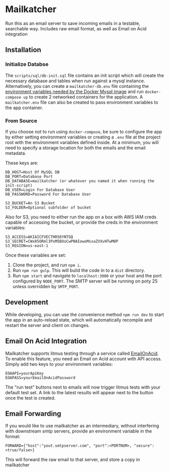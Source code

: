 # Mailkatcher
Run this as an email server to save incoming emails in a testable, searchable way. Includes raw email format, as well as Email on Acid integration

## Installation

### Initialize Databse
The `scripts/sql/db-init.sql` file contains an init script which will create the necessary database and tables when run against a mysql instance. Alternatively, you can create a `mailkatcher-db.env` file containing the [environment variables needed by the Docker Mysql image](https://hub.docker.com/_/mysql/) and run `docker-compose up` to create 2 networked containers for the application. A `mailkatcher.env` file can also be created to pass environment variables to the app container.

### From Source
If you choose not to run using `docker-compose`, be sure to configure the app by either setting environment variables or creating a `.env` file at the project root with the environment variables defined inside. At a minimum, you will need to specify a storage location for both the emails and the email metadata.

These keys are:
```
DB_HOST=Host Of MySQL DB
DB_PORT=Database Port
DB_DATABASE=mailkatcher (or whatever you named it when running the init-script)
DB_USER=Login For Database User
DB_PASSWORD=Password For Database User

S3_BUCKET=An S3 Bucket
S3_FOLDER=Optional subfolder of bucket
```

Also for S3, you need to either run the app on a box with AWS IAM creds capable of accessing the bucket, or provide the creds in the environment variables:
```
S3_ACCESS=AKIAICFVECTHR56YNTGQ
S3_SECRET=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
S3_REGION=us-east-1
```
Once these variables are set:

1. Clone the project, and run `npm i`.
2. Run `npm run gulp`. This will build the code in to a `dist` directory.
3. Run `npm start` and navigate to `localhost:3000` or your host and the port configured by `NODE_PORT`. The SMTP server will be running on poty 25 unless overridden by `SMTP_PORT`.

## Development
While developing, you can use the convenience method `npm run dev` to start the app in an auto-reload state, which will automatically recompile and restart the server and client on changes.

## Email On Acid Integration
Mailkatcher supports litmus testing through a service called [EmailOnAcid](https://www.emailonacid.com/). To enable this feature, you need an Email on Acid account with API access. Simply add two keys to your environment variables:
```
EOAAPI=yourApiKey
EOAPASS=yourEmailOnAcidPassword
```

The "run test" buttons next to emails will now trigger litmus tests with your default test set. A link to the latest results will appear next to the button once the test is created.

## Email Forwarding
If you would like to use mailkatcher as an intermediary, without interfering with downstream smtp servers, provide an environment variable in the format:
```
FORWARD={"host":"yout.smtpserver.com", "port":<PORTNUM>, "secure":<true/false>}
```
This will forward the raw email to that server, and store a copy in mailkatcher
